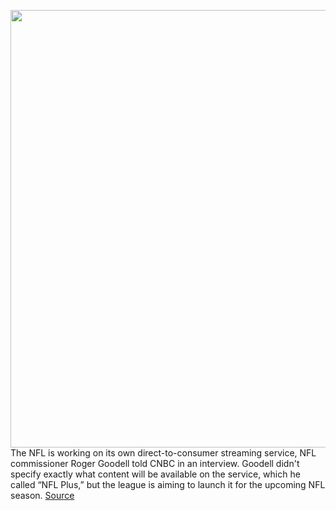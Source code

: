 <img src='https://cdn.vox-cdn.com/thumbor/9mM30xWDwR0AXSZNjpw9bCwuTXA=/0x0:3450x2278/1200x800/filters:focal(1449x863:2001x1415)/cdn.vox-cdn.com/uploads/chorus_image/image/71069533/1383095405.0.jpg' width='700px' /><br/>
The NFL is working on its own direct-to-consumer streaming service, NFL commissioner Roger Goodell told CNBC in an interview. Goodell didn't specify exactly what content will be available on the service, which he called “NFL Plus,” but the league is aiming to launch it for the upcoming NFL season.
<a href='https://www.theverge.com/2022/7/8/23200219/nfl-plus-streaming-service-roger-goodell'> Source <a/>
